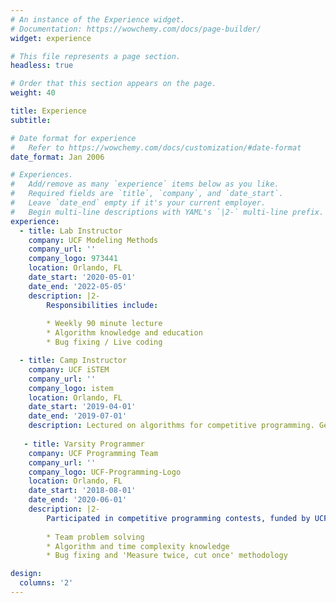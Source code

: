 ```yaml
---
# An instance of the Experience widget.
# Documentation: https://wowchemy.com/docs/page-builder/
widget: experience

# This file represents a page section.
headless: true

# Order that this section appears on the page.
weight: 40

title: Experience
subtitle:

# Date format for experience
#   Refer to https://wowchemy.com/docs/customization/#date-format
date_format: Jan 2006

# Experiences.
#   Add/remove as many `experience` items below as you like.
#   Required fields are `title`, `company`, and `date_start`.
#   Leave `date_end` empty if it's your current employer.
#   Begin multi-line descriptions with YAML's `|2-` multi-line prefix.
experience:
  - title: Lab Instructor
    company: UCF Modeling Methods
    company_url: ''
    company_logo: 973441
    location: Orlando, FL
    date_start: '2020-05-01'
    date_end: '2022-05-05'
    description: |2-
        Responsibilities include:
        
        * Weekly 90 minute lecture
        * Algorithm knowledge and education
        * Bug fixing / Live coding

  - title: Camp Instructor
    company: UCF iSTEM
    company_url: ''
    company_logo: istem
    location: Orlando, FL
    date_start: '2019-04-01'
    date_end: '2019-07-01'
    description: Lectured on algorithms for competitive programming. Generated problems, solutions, and data for practice contests. Requires advanced knowledge of algorithm applications and teaching ability.
    
   - title: Varsity Programmer
    company: UCF Programming Team
    company_url: ''
    company_logo: UCF-Programming-Logo
    location: Orlando, FL
    date_start: '2018-08-01'
    date_end: '2020-06-01'
    description: |2-
        Participated in competitive programming contests, funded by UCF's CECS department. Skills include:
        
        * Team problem solving
        * Algorithm and time complexity knowledge
        * Bug fixing and 'Measure twice, cut once' methodology

design:
  columns: '2'
---
```


